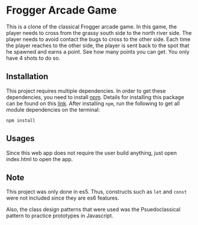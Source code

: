 Frogger Arcade Game
===============================

This is a clone of the classical Frogger arcade game. In this game, the player needs to cross from
the grassy south side to the north river side. The player needs to avoid contact the bugs to cross
to the other side. Each time the player reaches to the other side, the player is sent back to the
spot that he spawned and earns a point. See how many points you can get. You only have 4 shots to
do so.

## Installation

This project requires multiple dependencies. In order to get these dependencies, you need to install 
[npm](https://www.npmjs.com/). Details for installing this package can be found on this
[link](https://www.npmjs.com/get-npm). After installing `npm`,  run the following to get all module
dependencies on the terminal:

```
npm install
```

## Usages
Since this web app does not require the user build anything, just open index.html to open the app.

## Note
This project was only done in es5. Thus, constructs such as `let` and `const` were not included 
since they are es6 features. 

Also, the class design patterns that were used was the Psuedoclassical pattern to practice
prototypes in Javascript.

